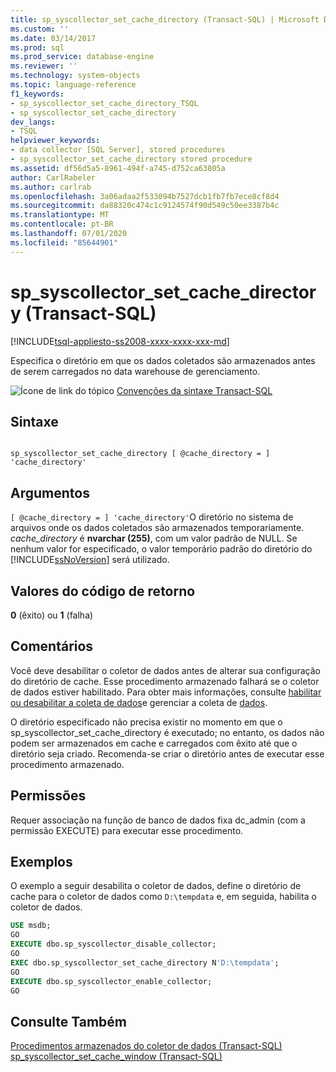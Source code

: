 ```yaml
---
title: sp_syscollector_set_cache_directory (Transact-SQL) | Microsoft Docs
ms.custom: ''
ms.date: 03/14/2017
ms.prod: sql
ms.prod_service: database-engine
ms.reviewer: ''
ms.technology: system-objects
ms.topic: language-reference
f1_keywords:
- sp_syscollector_set_cache_directory_TSQL
- sp_syscollector_set_cache_directory
dev_langs:
- TSQL
helpviewer_keywords:
- data collector [SQL Server], stored procedures
- sp_syscollector_set_cache_directory stored procedure
ms.assetid: df56d5a5-8961-494f-a745-d752ca63805a
author: CarlRabeler
ms.author: carlrab
ms.openlocfilehash: 3a06adaa2f533094b7527dcb1fb7fb7ece8cf8d4
ms.sourcegitcommit: da88320c474c1c9124574f90d549c50ee3387b4c
ms.translationtype: MT
ms.contentlocale: pt-BR
ms.lasthandoff: 07/01/2020
ms.locfileid: "85644901"
---
```

# <a name="sp_syscollector_set_cache_directory-transact-sql"></a>sp_syscollector_set_cache_directory (Transact-SQL)
[!INCLUDE[tsql-appliesto-ss2008-xxxx-xxxx-xxx-md](../../includes/applies-to-version/sqlserver.md)]

  Especifica o diretório em que os dados coletados são armazenados antes de serem carregados no data warehouse de gerenciamento.  
  
 ![Ícone de link do tópico](../../database-engine/configure-windows/media/topic-link.gif "Ícone de link do tópico") [Convenções da sintaxe Transact-SQL](../../t-sql/language-elements/transact-sql-syntax-conventions-transact-sql.md)  
  
## <a name="syntax"></a>Sintaxe  
  
```  
  
sp_syscollector_set_cache_directory [ @cache_directory = ] 'cache_directory'  
```  
  
## <a name="arguments"></a>Argumentos  
`[ @cache_directory = ] 'cache_directory'`O diretório no sistema de arquivos onde os dados coletados são armazenados temporariamente. *cache_directory* é **nvarchar (255)**, com um valor padrão de NULL. Se nenhum valor for especificado, o valor temporário padrão do diretório do [!INCLUDE[ssNoVersion](../../includes/ssnoversion-md.md)] será utilizado.  
  
## <a name="return-code-values"></a>Valores do código de retorno  
 **0** (êxito) ou **1** (falha)  
  
## <a name="remarks"></a>Comentários  
 Você deve desabilitar o coletor de dados antes de alterar sua configuração do diretório de cache. Esse procedimento armazenado falhará se o coletor de dados estiver habilitado. Para obter mais informações, consulte [habilitar ou desabilitar a coleta de dados](../../relational-databases/data-collection/enable-or-disable-data-collection.md)e gerenciar a coleta de [dados](../../relational-databases/data-collection/manage-data-collection.md).  
  
 O diretório especificado não precisa existir no momento em que o sp_syscollector_set_cache_directory é executado; no entanto, os dados não podem ser armazenados em cache e carregados com êxito até que o diretório seja criado. Recomenda-se criar o diretório antes de executar esse procedimento armazenado.  
  
## <a name="permissions"></a>Permissões  
 Requer associação na função de banco de dados fixa dc_admin (com a permissão EXECUTE) para executar esse procedimento.  
  
## <a name="examples"></a>Exemplos  
 O exemplo a seguir desabilita o coletor de dados, define o diretório de cache para o coletor de dados como `D:\tempdata` e, em seguida, habilita o coletor de dados.  
  
```sql  
USE msdb;  
GO  
EXECUTE dbo.sp_syscollector_disable_collector;  
GO  
EXEC dbo.sp_syscollector_set_cache_directory N'D:\tempdata';  
GO  
EXECUTE dbo.sp_syscollector_enable_collector;  
GO  
```  
  
## <a name="see-also"></a>Consulte Também  
 [Procedimentos armazenados do coletor de dados &#40;Transact-SQL&#41;](../../relational-databases/system-stored-procedures/data-collector-stored-procedures-transact-sql.md)   
 [sp_syscollector_set_cache_window &#40;Transact-SQL&#41;](../../relational-databases/system-stored-procedures/sp-syscollector-set-cache-window-transact-sql.md)  
  
  
